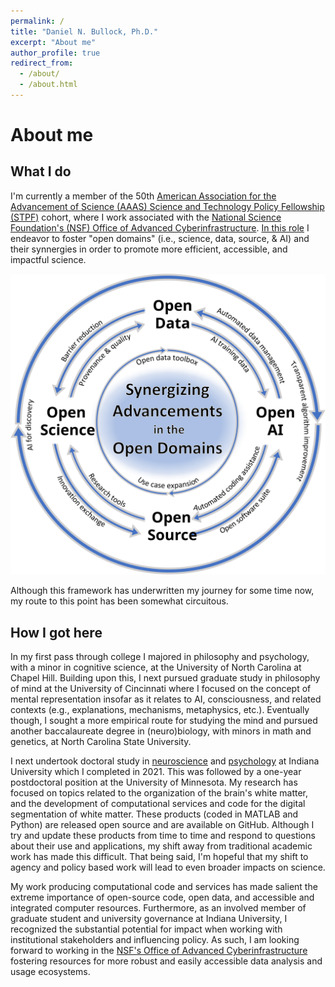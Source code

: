 ```yaml
---
permalink: /
title: "Daniel N. Bullock, Ph.D."
excerpt: "About me"
author_profile: true
redirect_from: 
  - /about/
  - /about.html
---
```


About me
======

What I do
---------------
I'm currently a member of the 50th [American Association for the Advancement of Science (AAAS) Science and Technology Policy Fellowship (STPF)](https://www.aaaspolicyfellowships.org/) cohort, where I work associated with the [National Science Foundation's (NSF) Office of Advanced Cyberinfrastructure](https://www.nsf.gov/div/index.jsp?div=OAC). [In this role](https://beta.nsf.gov/oia/ia/aaas-fellows/bullock) I endeavor to foster "open domains" (i.e., science, data, source, & AI) and their synnergies in order to promote more efficient, accessible, and impactful science. 

<div style="text-align:center"><img src="/images/OpenDomainsDiagram.svg" /></div>

Although this framework has underwritten my journey for some time now, my route to this point has been somewhat circuitous.

How I got here
---------------
In my first pass through college I majored in philosophy and psychology, with a minor in cognitive science, at the University of North Carolina at Chapel Hill. Building upon this, I next pursued graduate study in philosophy of mind at the University of Cincinnati where I focused on the concept of mental representation insofar as it relates to AI, consciousness, and related contexts (e.g., explanations, mechanisms, metaphysics, etc.). Eventually though, I sought a more empirical route for studying the mind and pursued another baccalaureate degree in (neuro)biology, with minors in math and genetics, at North Carolina State University. 

I next undertook doctoral study in [neuroscience](https://neuroscience.indiana.edu/) and [psychology](https://psych.indiana.edu/) at Indiana University which I completed in 2021. This was followed by a one-year postdoctoral position at the University of Minnesota. My research has focused on topics related to the organization of the brain's white matter, and the development of computational services and code for the digital segmentation of white matter. These products (coded in MATLAB and Python) are released open source and are available on GitHub. Although I try and update these products from time to time and respond to questions about their use and applications, my shift away from traditional academic work has made this difficult. That being said, I'm hopeful that my shift to agency and policy based work will lead to even broader impacts on science.

My work producing computational code and services has made salient the extreme importance of open-source code, open data, and accessible and integrated computer resources. Furthermore, as an involved member of graduate student and university governance at Indiana University, I recognized the substantial potential for impact when working with institutional stakeholders and influencing policy. As such, I am looking forward to working in the [NSF's Office of Advanced Cyberinfrastructure](https://www.nsf.gov/div/index.jsp?div=OAC) fostering resources for more robust and easily accessible data analysis and usage ecosystems.
